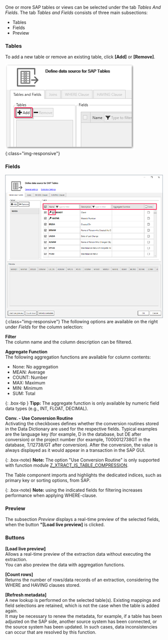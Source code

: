 One or more SAP tables or views can be selected under the tab *Tables And Fields*.
The tab *Tables and Fields* consists of three main subsections:
- Tables
- Fields
- Preview

### Tables
To add a new table or remove an existing table, click **[Add]** or **[Remove]**.
 
![Add_table](/img/content/table/table_main-window_add.png){:class="img-responsive"}

### Fields
![Fields](/img/content/table/table_fields_filter.png){:class="img-responsive"}
The following options are available on the right under *Fields* for the column selection: <br>


**Filter** <br>
The column name and the column description can be filtered.

**Aggregate Function** <br>
The following aggregation functions are available for column contents:
- None: No aggregation 
- MEAN: Average
- COUNT: Number  
- MAX: Maximum
- MIN: Minimum 
- SUM: Total

{: .box-tip }
**Tipp:** The aggregate function is only available by numeric field data types (e.g., INT, FLOAT, DECIMAL).

**Conv. - Use Conversion Routine** <br>
Activating the checkboxes defines whether the conversion routines stored in the Data Dictionary are used for the respective fields. 
Typical examples are the language key (for example, D in the database, but DE after conversion) or the project number (for example, T000012738GT in the database, T/12738/GT after conversion). 
After the conversion, the value is always displayed as it would appear in a transaction in the SAP GUI. 

{: .box-note}
**Note:** The option "Use Conversion Routine" is only supported with function module [Z_XTRACT_IS_TABLE_COMPRESSION](./extraction-settings). 

The Table component imports and highlights the dedicated indices, such as primary key or sorting options, from SAP. 

{: .box-note}
**Note:** using the indicated fields for filtering increases performance when applying WHERE-clause.   

### Preview
The subsection *Preview* displays a real-time preview of the selected fields, when the button **"[Load live preview]** is clicked.

### Buttons
**[Load live preview]** <br>
Allows a real-time preview of the extraction data without executing the extraction. <br>
You can also preview the data with aggregation functions. 
 
**[Count rows]** <br>
Returns the number of rows/data records of an extraction, considering the WHERE and HAVING clauses stored. 

**[Refresh metadata]** <br>
A new lookup is performed on the selected table(s). Existing mappings and field selections are retained, which is not the case when the table is added again. <br>
It may be necessary to renew the metadata, for example, if a table has been adjusted on the SAP side, another source system has been connected, or the source system has been updated. 
In such cases, data inconsistencies can occur that are resolved by this function.   

